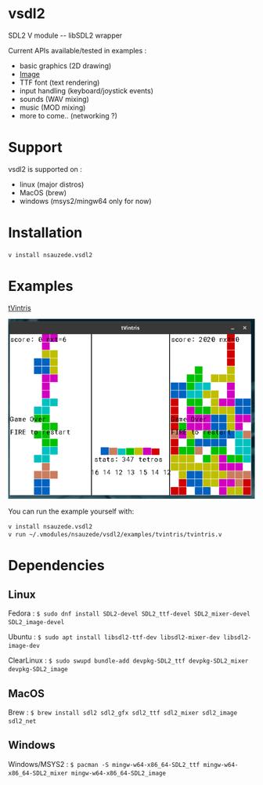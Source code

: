 # vsdl2
SDL2 V module -- libSDL2 wrapper

Current APIs available/tested in examples :
- basic graphics (2D drawing)
- [Image](image/README.md)
- TTF font (text rendering)
- input handling (keyboard/joystick events)
- sounds (WAV mixing)
- music (MOD mixing)
- more to come.. (networking ?)

# Support
vsdl2 is supported on :
- linux (major distros)
- MacOS (brew)
- windows (msys2/mingw64 only for now)

# Installation
`v install nsauzede.vsdl2`

# Examples

[tVintris](https://github.com/nsauzede/vsdl2/tree/master/examples/tvintris)

![tVintris screenshot](https://github.com/nsauzede/vsdl2/blob/master/examples/tvintris/tvintris.png)

You can run the example yourself with:
```
v install nsauzede.vsdl2
v run ~/.vmodules/nsauzede/vsdl2/examples/tvintris/tvintris.v
```

# Dependencies

## Linux
Fedora :
`$ sudo dnf install SDL2-devel SDL2_ttf-devel SDL2_mixer-devel SDL2_image-devel`

Ubuntu :
`$ sudo apt install libsdl2-ttf-dev libsdl2-mixer-dev libsdl2-image-dev`

ClearLinux :
`$ sudo swupd bundle-add devpkg-SDL2_ttf devpkg-SDL2_mixer devpkg-SDL2_image`

## MacOS
Brew :
`$ brew install sdl2 sdl2_gfx sdl2_ttf sdl2_mixer sdl2_image sdl2_net`

## Windows
Windows/MSYS2 :
`$ pacman -S mingw-w64-x86_64-SDL2_ttf mingw-w64-x86_64-SDL2_mixer mingw-w64-x86_64-SDL2_image`
